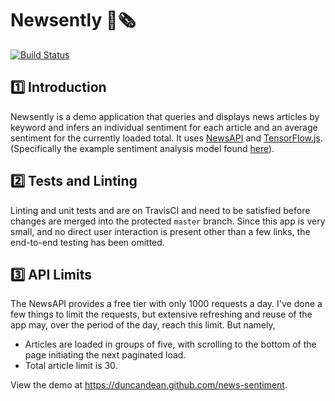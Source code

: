# Newsently 🔎🗞

[![Build Status](https://travis-ci.org/duncandean/news-sentiment.svg?branch=master)](https://travis-ci.org/duncandean/news-sentiment)

## 1️⃣ Introduction 

Newsently is a demo application that queries and displays news articles by keyword and infers an individual sentiment for each article and an average sentiment for the currently loaded total. It uses [NewsAPI](https://newsapi.org/) and [TensorFlow.js](https://www.tensorflow.org/js/). (Specifically the example sentiment analysis model found [here](https://github.com/tensorflow/tfjs-examples/tree/master/sentiment)).

## 2️⃣ Tests and Linting

Linting and unit tests and are on TravisCI and need to be satisfied before changes are merged into the protected `master` branch. Since this app is very small, and no direct user interaction is present other than a few links, the end-to-end testing has been omitted.

## 3️⃣ API Limits

The NewsAPI provides a free tier with only 1000 requests a day. I've done a few things to limit the requests, but extensive refreshing and reuse of the app may, over the period of the day, reach this limit. But namely,

* Articles are loaded in groups of five, with scrolling to the bottom of the page initiating the next paginated load.
* Total article limit is 30.

View the demo at https://duncandean.github.com/news-sentiment.
